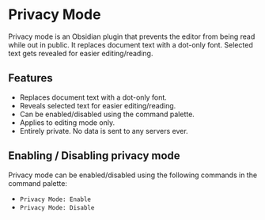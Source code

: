 # Privacy Mode

Privacy mode is an Obsidian plugin that prevents the editor from being read while out in public. It replaces document text with a dot-only font. Selected text gets revealed for easier editing/reading.

## Features

- Replaces document text with a dot-only font.
- Reveals selected text for easier editing/reading.
- Can be enabled/disabled using the command palette.
- Applies to editing mode only.
- Entirely private. No data is sent to any servers ever.

## Enabling / Disabling privacy mode

Privacy mode can be enabled/disabled using the following commands in the command palette:

- `Privacy Mode: Enable`
- `Privacy Mode: Disable`
